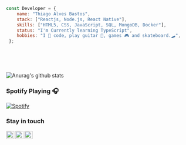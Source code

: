 ```javascript 
const Developer = {   
    name: "Thiago Alves Bastos",
    stack: ["Reactjs, Node.js, React Native"],
    skills: ["HTML5, CSS, JavaScript, SQL, MongoDB, Docker"],
    status: "I'm Currently learning TypeScript",    
    hobbies: "I 💜 code, play guitar 🎸, games 🎮 and skateboard.🛹",    
 };
   
 ```                     
                      
 <br />                                                                  
 <br />                                                         
                                   
                  
![Anurag's github stats](https://github-readme-stats.vercel.app/api?username=the-one-who-knoccks&show_icons=true&theme=dark)
        
              
### Spotify Playing 🎧        
[![Spotify](https://now-playing-spotify.vercel.app/api/spotify)](https://open.spotify.com/user/thiagoalves.informatica)
                         
                                                                  
                                                                           
### Stay in touch                                              
         
[<img align="left" alt="the-one-who-knoccks | Twitter" width="22px" src="https://cdn.jsdelivr.net/npm/simple-icons@v3/icons/twitter.svg" />][twitter]
[<img align="left" alt="the.one.who.knoccks | LinkedIn" width="22px" src="https://cdn.jsdelivr.net/npm/simple-icons@v3/icons/linkedin.svg" />][linkedin]
[<img align="left" alt="the-one-who-knoccks | Instagram" width="22px" src="https://cdn.jsdelivr.net/npm/simple-icons@v3/icons/instagram.svg" />][instagram]
       
        
[twitter]: https://twitter.com/the-one-who-knoccks   
[instagram]: https://instagram.com/the.one.who.knoccks 
[linkedin]: https://linkedin.com/in/thiagoalves89
   
        
               
  
 
  
